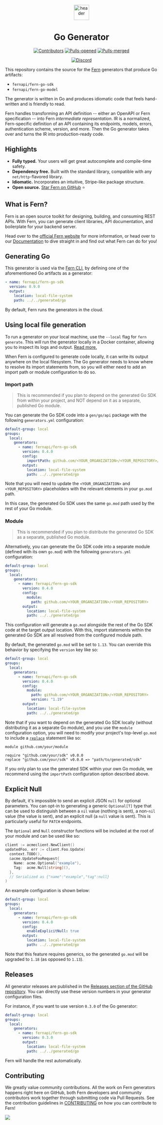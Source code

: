 <br/>
<div align="center">
  <a href="https://www.buildwithfern.com/?utm_source=github&utm_medium=readme&utm_campaign=fern-go&utm_content=logo">
    <img src="static/images/fern-logo.png" height="50" align="center" alt="header" />
  </a>
  
  <br/>

# Go Generator

[![Contributors](https://img.shields.io/github/contributors/fern-api/fern-go.svg)](https://GitHub.com/dotnet/docs/graphs/contributors/)
[![Pulls-opened](https://img.shields.io/github/issues-pr/fern-api/fern-go.svg)](https://GitHub.com/dotnet/docs/pulls?q=is%3Aissue+is%3Aopened)
[![Pulls-merged](https://img.shields.io/github/issues-search/fern-api/fern-go?label=merged%20pull%20requests&query=is%3Apr%20is%3Aclosed%20is%3Amerged&color=darkviolet)](https://github.com/dotnet/docs/pulls?q=is%3Apr+is%3Aclosed+is%3Amerged)

[![Discord](https://img.shields.io/badge/Join%20Our%20Community-black?logo=discord)](https://discord.com/invite/JkkXumPzcG)

</div>

This repository contains the source for the [Fern](<[https://buildwithfern.com](https://www.buildwithfern.com/?utm_source=github&utm_medium=readme&utm_campaign=fern-go&utm_content=repo-contains)>) generators that produce Go artifacts:

- `fernapi/fern-go-sdk`
- `fernapi/fern-go-model`

The generator is written in Go and produces idiomatic code that feels hand-written and is friendly to read.

Fern handles transforming an API definition -- either an OpenAPI or Fern specification -- into Fern _intermediate representation_. IR is a normalized, Fern-specific definition of an API containing its endpoints, models, errors, authentication scheme, version, and more. Then the Go generator takes over and turns the IR into production-ready code.

## Highlights

- **Fully typed.** Your users will get great autocomplete and compile-time safety.
- **Dependency free.** Built with the standard library, compatible with any `net/http`-flavored library.
- **Idiomatic.** Incorporates an intuitive, Stripe-like package structure.
- **Open source.** [Star Fern on GitHub](https://github.com/fern-api/fern) ⭐

## What is Fern?

Fern is an open source toolkit for designing, building, and consuming REST APIs. With Fern, you can generate client libraries, API documentation, and boilerplate for your backend server.

Head over to the [official Fern website](https://www.buildwithfern.com/?utm_source=github&utm_medium=readme&utm_campaign=fern-go&utm_content=homepage) for more information, or head over to our [Documentation](https://www.buildwithfern.com/docs/intro?utm_source=github&utm_medium=readme&utm_campaign=fern-go&utm_content=documentation) to dive straight in and find out what Fern can do for you!

## Generating Go

This generator is used via the [Fern CLI](https://github.com/fern-api/fern), by defining one of the aforementioned Go artifacts as a generator:

```yml
- name: fernapi/fern-go-sdk
  version: 0.9.0
  output:
    location: local-file-system
    path: ../../generated/go
```

By default, Fern runs the generators in the cloud.

## Using local file generation

To run a generator on your local machine, use the `--local` flag for `fern generate`. This will run the generator locally in a Docker container, allowing you to inspect its logs and output. [Read more.](https://buildwithfern.com/docs/compiler/cli-reference#running-locally)

When Fern is configured to generate code locally, it can write its output anywhere
on the local filesystem. The Go generator needs to know where to resolve its import
statements from, so you will either need to add an import path or module configuration
to do so.

### Import path

> This is recommended if you plan to depend on the generated Go SDK from within your project,
> and NOT depend on it as a separate, published Go module.

You can generate the Go SDK code into a `gen/go/api` package with the following `generators.yml`
configuration:

```yaml
default-group: local
groups:
  local:
    generators:
      - name: fernapi/fern-go-sdk
        version: 0.4.0
        config:
          importPath: github.com/<YOUR_ORGANIZATION>/<YOUR_REPOSITORY>/generated/go
        output:
          location: local-file-system
          path: ../../generated/go
```

Note that you will need to update the `<YOUR_ORGANIZATION>` and `<YOUR_REPOSITORY>` placeholders
with the relevant elements in your `go.mod` path.

In this case, the generated Go SDK uses the same `go.mod` path used by the rest of your Go module.

### Module

> This is recommended if you plan to distribute the generated Go SDK as a separate, published Go module.

Alternatively, you can generate the Go SDK code into a separate module (defined with its own `go.mod`)
with the following `generators.yml` configuration:

```yaml
default-group: local
groups:
  local:
    generators:
      - name: fernapi/fern-go-sdk
        version: 0.4.0
        config:
          module:
            path: github.com/<YOUR_ORGANIZATION>/<YOUR_REPOSITORY>
        output:
          location: local-file-system
          path: ../../generated/go
```

This configuration will generate a `go.mod` alongside the rest of the Go SDK code at the target output
location. With this, import statements within the generated Go SDK are all resolved from the configured
module path.

By default, the generated `go.mod` will be set to `1.13`. You can override this behavior by specifying
the `version` key like so:

```yaml
default-group: local
groups:
  local:
    generators:
      - name: fernapi/fern-go-sdk
        version: 0.4.0
        config:
          module:
            path: github.com/<YOUR_ORGANIZATION>/<YOUR_REPOSITORY>
            version: "1.19"
        output:
          location: local-file-system
          path: ../../generated/go
```

Note that if you want to depend on the generated Go SDK locally (without distributing it as a separate Go module),
and you use the `module` configuration option, you will need to modify your project's top-level `go.mod` to
include a [`replace`](https://go.dev/doc/modules/gomod-ref#replace) statement like so:

```
module github.com/your/module

require "github.com/your/sdk" v0.0.0
replace "github.com/your/sdk" v0.0.0 => "path/to/generated/sdk"
```

If you only plan to use the generated SDK within your own Go module, we recommend using the `importPath` configuration
option described above.

## Explicit Null

By default, it's impossible to send an explicit JSON `null` for optional parameters. You can opt-in to 
generating a generic `Optional[T]` type that can be used to distinguish between a `nil` value (nothing
is sent), a non-`nil` value (the value is sent), and an explicit null (a `null` value is sent). This is
particularly useful for `PATCH` endpoints.

The `Optional` and `Null` constructor functions will be included at the root of your module and can be
used like so:

```go
client := acmeclient.NewClient()
updatedFoo, err := client.Foo.Update(
  context.TODO(),
  &acme.UpdateFooRequest{
    Name: acme.Optional("example"),
    Tag:  acme.Null[string](),
  },
  // Serialized as {"name":"example","tag":null}
)
```

An example configuration is shown below:

```yaml
default-group: local
groups:
  local:
    generators:
      - name: fernapi/fern-go-sdk
        version: 0.4.0
        config:
          enableExplicitNull: true
        output:
          location: local-file-system
          path: ../../generated/go
```

Note that this feature requires generics, so the generated `go.mod` will be upgraded to `1.18` (as opposed to `1.13`).

## Releases

All generator releases are published in the [Releases section of the GitHub repository](https://github.com/fern-api/fern-go/releases). You can directly use these version numbers in your generator configuration files.

For instance, if you want to use version `0.3.0` of the Go generator:

```yaml
default-group: local
groups:
  local:
    generators:
      - name: fernapi/fern-go-sdk
        version: 0.3.0
        output:
          location: local-file-system
          path: ../../generated/go
```

Fern will handle the rest automatically.

## Contributing

We greatly value community contributions. All the work on Fern generators happens right here on GitHub, both Fern developers and community contributors work together through submitting code via Pull Requests. See the contribution guidelines in [CONTRIBUTING](./CONTRIBUTING.md) on how you can contribute to Fern!

<a href="https://github.com/fern-api/fern-go/graphs/contributors">
  <img src="https://contrib.rocks/image?repo=fern-api/fern-go" />
</a>
